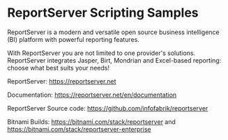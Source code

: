 # ReportServer Scripting Samples

ReportServer is a modern and versatile open source business intelligence (BI) platform with powerful reporting features.

With ReportServer you are not limited to one provider's solutions. ReportServer integrates Jasper, Birt, Mondrian and Excel-based reporting: choose what best suits your needs!

ReportServer: https://reportserver.net

Documentation: https://reportserver.net/en/documentation

ReportServer Source code: https://github.com/infofabrik/reportserver

Bitnami Builds: https://bitnami.com/stack/reportserver and https://bitnami.com/stack/reportserver-enterprise
